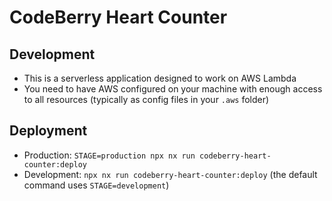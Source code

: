 # CodeBerry Heart Counter

## Development

- This is a serverless application designed to work on AWS Lambda
- You need to have AWS configured on your machine with enough access to all resources (typically as config files in your `.aws` folder)

## Deployment

- Production: `STAGE=production npx nx run codeberry-heart-counter:deploy`
- Development: `npx nx run codeberry-heart-counter:deploy` (the default command uses `STAGE=development`)
